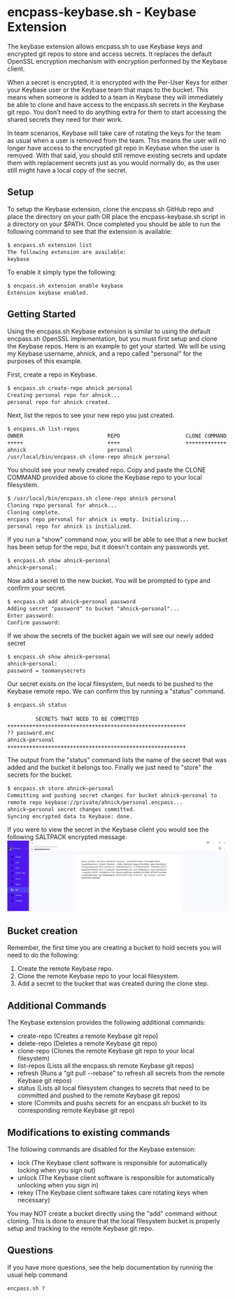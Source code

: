 # encpass-keybase.sh - Keybase Extension

The keybase extension allows encpass.sh to use Keybase keys and encrypted git repos to store and access secrets.  It replaces the default OpenSSL encryption mechanism with encryption performed by the Keybase client.

When a secret is encrypted, it is encrypted with the Per-User Keys for either your Keybase user or the Keybase team that maps to the bucket.  This means when someone is added to a team in Keybase they will immediately be able to clone and have access to the encpass.sh secrets in the Keybase git repo. You don't need to do anything extra for them to start accessing the shared secrets they need for their work. 

In team scenarios, Keybase will take care of rotating the keys for the team as usual when a user is removed from the team.  This means the user will no longer have access to the encrypted git repo in Keybase when the user is removed.  With that said, you should still remove existing secrets and update them with replacement secrets just as you would normally do, as the user still might have a local copy of the secret.

## Setup
To setup the Keybase extension, clone the encpass.sh GitHub repo and place the directory on your path OR place the encpass-keybase.sh script in a directory on your $PATH.  Once completed you should be able to run the following command to see that the extension is available:

```
$ encpass.sh extension list
The following extension are available:
keybase
```

To enable it simply type the following:
```
$ encpass.sh extension enable keybase
Extension keybase enabled.
```

## Getting Started
Using the encpass.sh Keybase extension is similar to using the default encpass.sh OpenSSL implementation, but you must first setup and clone the Keybase repos.  Here is an example to get your started.  We will be using my Keybase username, ahnick, and a repo called "personal" for the purposes of this example.

First, create a repo in Keybase.
```
$ encpass.sh create-repo ahnick personal
Creating personal repo for ahnick...
personal repo for ahnick created.
```

Next, list the repos to see your new repo you just created.
```
$ encpass.sh list-repos
OWNER                           REPO                     CLONE COMMAND           
+++++                           ++++                     +++++++++++++           
ahnick                          personal                 /usr/local/bin/encpass.sh clone-repo ahnick personal 
```

You should see your newly created repo.  Copy and paste the CLONE COMMAND provided above to clone the Keybase repo to your local filesystem.
```
$ /usr/local/bin/encpass.sh clone-repo ahnick personal
Cloning repo personal for ahnick...
Cloning complete.
encpass repo personal for ahnick is empty. Initializing...
personal repo for ahnick is initialized.
```

If you run a "show" command now, you will be able to see that a new bucket has been setup for the repo, but it doesn't contain any passwords yet.
```
$ encpass.sh show ahnick~personal
ahnick~personal:

```

Now add a secret to the new bucket.  You will be prompted to type and confirm your secret.
```
$ encpass.sh add ahnick~personal password
Adding secret "password" to bucket "ahnick~personal"...
Enter password:
Confirm password:
```

If we show the secrets of the bucket again we will see our newly added secret
```
$ encpass.sh show ahnick~personal 
ahnick~personal:
password = toomanysecrets
```

Our secret exists on the local filesystem, but needs to be pushed to the Keybase remote repo.  We can confirm this by running a "status" command.
```
$ encpass.sh status

         SECRETS THAT NEED TO BE COMMITTED          
+++++++++++++++++++++++++++++++++++++++++++++++++++++++++
?? password.enc
ahnick~personal
+++++++++++++++++++++++++++++++++++++++++++++++++++++++++

```

The output from the "status" command lists the name of the secret that was added and the bucket it belongs too.  Finally we just need to "store" the secrets for the bucket.
```
$ encpass.sh store ahnick~personal 
Committing and pushing secret changes for bucket ahnick~personal to remote repo keybase://private/ahnick/personal.encpass...
ahnick~personal secret changes committed.
Syncing encrypted data to Keybase: done.
```

If you were to view the secret in the Keybase client you would see the following SALTPACK encrypted message.
![encrypted saltpack password](keybase_pushed_secret.png)

## Bucket creation
Remember, the first time you are creating a bucket to hold secrets you will need to do the following:
1. Create the remote Keybase repo.
2. Clone the remote Keybase repo to your local filesystem.
3. Add a secret to the bucket that was created during the clone step.

## Additional Commands
The Keybase extension provides the following additional commands:
* create-repo (Creates a remote Keybase git repo)
* delete-repo (Deletes a remote Keybase git repo)
* clone-repo (Clones the remote Keybase git repo to your local filesystem)
* list-repos (Lists all the encpass.sh remote Keybase git repos)
* refresh (Runs a "git pull --rebase" to refresh all secrets from the remote Keybase git repos)
* status (Lists all local filesystem changes to secrets that need to be committed and pushed to the remote Keybase git repos)
* store (Commits and pushs secrets for an encpass.sh bucket to its corresponding remote Keybase git repo)

## Modifications to existing commands
The following commands are disabled for the Keybase extension:
* lock (The Keybase client software is responsible for automatically locking when you sign out)
* unlock (The Keybase client software is responsible for automatically unlocking when you sign in)
* rekey (The Keybase client software takes care rotating keys when necessary)

You may NOT create a bucket directly using the "add" command without cloning.  This is done to ensure that the local filesystem bucket is properly setup and tracking to the remote Keybase git repo.

## Questions
If you have more questions, see the help documentation by running the usual help command
```
encpass.sh ?
```
